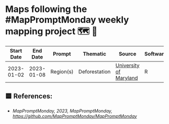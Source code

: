 # Maps following the #MapPromptMonday weekly mapping project 🗺️ 🤖 



Start Date| End Date | Prompt | Thematic | Source | Software
----------|----------|--------|-----------|--------|----------
2023-01-02| 2023-01-08| Region(s) | Deforestation |[University of Maryland](https://developers.google.com/earth-engine/datasets/catalog/UMD_hansen_global_forest_change_2021_v1_9) | R










## 🟦 References:
 - *MapPromptMonday, 2023, MapPromptMonday, https://github.com/MapPromptMonday/MapPromptMonday*
